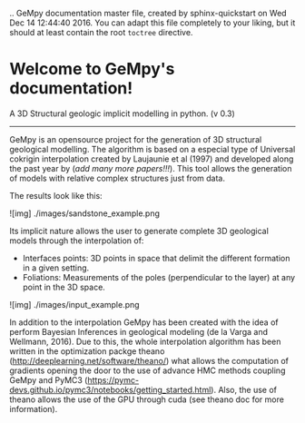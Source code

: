 .. GeMpy documentation master file, created by
   sphinx-quickstart on Wed Dec 14 12:44:40 2016.
   You can adapt this file completely to your liking, but it should at least
   contain the root `toctree` directive.

Welcome to GeMpy's documentation!
=================================
A 3D Structural geologic implicit modelling in python. (v 0.3)
***************************************************************

GeMpy is an opensource project for the generation of 3D structural geological modelling. The algorithm is based on a especial type of Universal cokrigin interpolation created by Laujaunie et al (1997) and developed along the past year by (*add many more papers!!!*). This tool allows the generation of models with relative complex structures just from data. 

The results look like this:

![img] ./images/sandstone_example.png

Its implicit nature allows the user to generate complete 3D geological models through the interpolation of:
- Interfaces points: 3D points in space that delimit the different formation in a given setting.
- Foliations: Measurements of the poles (perpendicular to the layer) at any point in the 3D space.

![img] ./images/input_example.png

In addition to the interpolation GeMpy has been created with the idea of perform Bayesian Inferences in geological modeling (de la Varga and Wellmann, 2016). Due to this, the whole interpolation algorithm has been written in the optimization packge theano (http://deeplearning.net/software/theano/) what allows the computation of gradients opening the door to the use of advance HMC methods coupling GeMpy and PyMC3 (https://pymc-devs.github.io/pymc3/notebooks/getting_started.html). Also, the use of theano allows the use of the GPU through cuda (see theano doc for more information).
